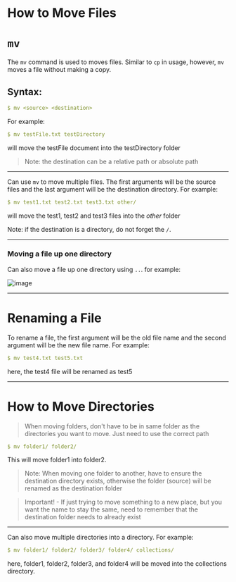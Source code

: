 # How to Move Files

# `mv`

The `mv` command is used to moves files. Similar to `cp` in usage, however, `mv` moves a file without making a copy.

## Syntax:
```yaml
$ mv <source> <destination> 
```

For example: 
```yaml
$ mv testFile.txt testDirectory 
```
will move the testFile document into the testDirectory folder

> Note: the destination can be a relative path or absolute path
---



Can use `mv` to move multiple files. The first arguments will be the source files and the last argument will be the destination directory. For example: 

```yaml
$ mv test1.txt test2.txt test3.txt other/
```
will move the test1, test2 and test3 files into the _other_ folder

Note: if the destination is a directory, do not forget the `/`.

---

### Moving a file up one directory 

Can also move a file up one directory using `..`. for example:

![image](https://user-images.githubusercontent.com/107522496/196730245-7093f27b-7f14-4598-b4af-88050df31f97.png)











---

# Renaming a File

To rename a file, the first argument will be the old file name and the second argument will be the new file name. For example: 

```yaml
$ mv test4.txt test5.txt
```

here, the test4 file will be renamed as test5


---

# How to Move Directories 

> When moving folders, don't have to be in same folder as the directories you want to move. Just need to use the correct path

```yaml
$ mv folder1/ folder2/ 
```
This will move folder1 into folder2. 

> Note: When moving one folder to another, have to ensure the destination directory exists, otherwise the folder (source) will be renamed as the destination folder

> Important! - If just trying to move something to a new place, but you want the name to stay the same, need to remember that the destination folder needs to already exist
---

Can also move multiple directories into a directory. For example: 

```yaml
$ mv folder1/ folder2/ folder3/ folder4/ collections/ 
```
here, folder1, folder2, folder3, and folder4 will be moved into the collections directory. 











